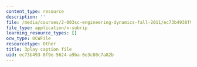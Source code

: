 ```yaml
---
content_type: resource
description: ''
file: /media/courses/2-003sc-engineering-dynamics-fall-2011/ec73b4938f9e5624a9ba6e3c80c7a82b_OxcCPTc_bXw.vtt
file_type: application/x-subrip
learning_resource_types: []
ocw_type: OCWFile
resourcetype: Other
title: 3play caption file
uid: ec73b493-8f9e-5624-a9ba-6e3c80c7a82b
---
```


